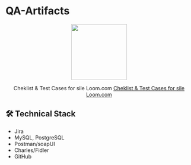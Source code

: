 # QA-Artifacts

<p align='center'>
   <a href="https://github-readme-stats.vercel.app/api?username=ferfrat&show_icons=true&count_private=true"><img
           height=150
           src="https://github-readme-stats.vercel.app/api?username=ferfrat&show_icons=true&count_private=true"/></a>
 </p>


  <p align='center'>
    Cheklist & Test Cases for sile Loom.com <be>
  <a href="https://docs.google.com/spreadsheets/d/12hV9gnL4lbCa7tI7q67fXGY_sA-r1jObk1PVykhA47k/">Cheklist & Test Cases for sile Loom.com </a>
   
</p>

## 🛠 Technical Stack
*   Jira
*   MySQL, PostgreSQL
*   Postman/soapUI
*   Charles/Fidler
*   GitHub



